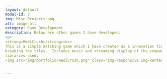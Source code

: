 ```yaml
---
layout: default
modal-id: 3
img: Misc_Projects.png
alt: image-alt
category: Game Development
description: Below are other games I have developed.
<p>
<strong>MediCrush</strong><br>
This is a simple matching game which I have created as a innovation time project at Medidata Solutions.  Plays like CandyCrush with Match 3+ 
breaking the tiles.  Includes music and streaming display of the companies' offerings.  Programmed in Java for the Android platform.  No external
libraries used.
<img src="img/portfolio/mediCrush.png" class="img-responsive img-centered" alt="{{ post.alt }}">


---
```

